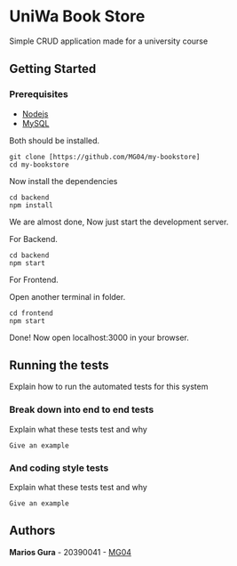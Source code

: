 # UniWa Book Store

Simple CRUD application made for a university course 

## Getting Started

### Prerequisites
- [Nodejs](https://nodejs.org/en/download)
- [MySQL](https://www.mysql.com/downloads/)

Both should be installed.

```shell
git clone [https://github.com/MG04/my-bookstore]
cd my-bookstore
```

Now install the dependencies
```shell
cd backend
npm install
```

We are almost done, Now just start the development server.

For Backend.
```shell
cd backend
npm start
```
For Frontend.

Open another terminal in folder.
```shell
cd frontend  
npm start
```
Done! Now open localhost:3000 in your browser.

## Running the tests

Explain how to run the automated tests for this system

### Break down into end to end tests

Explain what these tests test and why

```
Give an example
```

### And coding style tests

Explain what these tests test and why

```
Give an example
```


## Authors

**Marios Gura** - 20390041 - [MG04](https://github.com/MG04)

